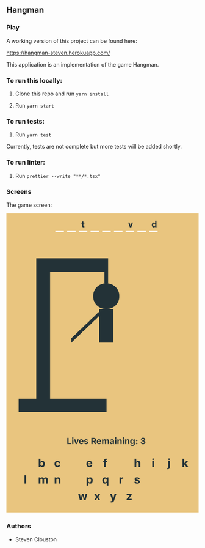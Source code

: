 ## Hangman

### Play

A working version of this project can be found here:

https://hangman-steven.herokuapp.com/

This application is an implementation of the game Hangman.

### To run this locally: 

1. Clone this repo and run `yarn install`

2. Run `yarn start` 

### To run tests:

1. Run `yarn test`

Currently, tests are not complete but more tests will be added shortly.

### To run linter: 

1. Run `prettier --write "**/*.tsx"`

### Screens

The game screen:

![picture](readmeImages/hangman.png)


### Authors

* Steven Clouston




